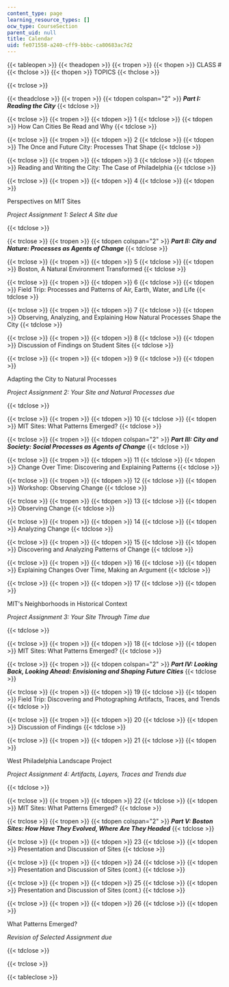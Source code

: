 ```yaml
---
content_type: page
learning_resource_types: []
ocw_type: CourseSection
parent_uid: null
title: Calendar
uid: fe071558-a240-cff9-bbbc-ca80683ac7d2
---
```


{{< tableopen >}}
{{< theadopen >}}
{{< tropen >}}
{{< thopen >}}
CLASS #
{{< thclose >}}
{{< thopen >}}
TOPICS
{{< thclose >}}

{{< trclose >}}

{{< theadclose >}}
{{< tropen >}}
{{< tdopen colspan="2" >}}
_**Part I: Reading the City**_
{{< tdclose >}}

{{< trclose >}}
{{< tropen >}}
{{< tdopen >}}
1
{{< tdclose >}}
{{< tdopen >}}
How Can Cities Be Read and Why
{{< tdclose >}}

{{< trclose >}}
{{< tropen >}}
{{< tdopen >}}
2
{{< tdclose >}}
{{< tdopen >}}
The Once and Future City: Processes That Shape
{{< tdclose >}}

{{< trclose >}}
{{< tropen >}}
{{< tdopen >}}
3
{{< tdclose >}}
{{< tdopen >}}
Reading and Writing the City: The Case of Philadelphia
{{< tdclose >}}

{{< trclose >}}
{{< tropen >}}
{{< tdopen >}}
4
{{< tdclose >}}
{{< tdopen >}}


Perspectives on MIT Sites

_Project Assignment 1: Select A Site due_


{{< tdclose >}}

{{< trclose >}}
{{< tropen >}}
{{< tdopen colspan="2" >}}
_**Part II: City and Nature: Processes as Agents of Change**_
{{< tdclose >}}

{{< trclose >}}
{{< tropen >}}
{{< tdopen >}}
5
{{< tdclose >}}
{{< tdopen >}}
Boston, A Natural Environment Transformed
{{< tdclose >}}

{{< trclose >}}
{{< tropen >}}
{{< tdopen >}}
6
{{< tdclose >}}
{{< tdopen >}}
Field Trip: Processes and Patterns of Air, Earth, Water, and Life
{{< tdclose >}}

{{< trclose >}}
{{< tropen >}}
{{< tdopen >}}
7
{{< tdclose >}}
{{< tdopen >}}
Observing, Analyzing, and Explaining How Natural Processes Shape the City
{{< tdclose >}}

{{< trclose >}}
{{< tropen >}}
{{< tdopen >}}
8
{{< tdclose >}}
{{< tdopen >}}
Discussion of Findings on Student Sites
{{< tdclose >}}

{{< trclose >}}
{{< tropen >}}
{{< tdopen >}}
9
{{< tdclose >}}
{{< tdopen >}}


Adapting the City to Natural Processes

_Project Assignment 2: Your Site and Natural Processes due_


{{< tdclose >}}

{{< trclose >}}
{{< tropen >}}
{{< tdopen >}}
10
{{< tdclose >}}
{{< tdopen >}}
MIT Sites: What Patterns Emerged?
{{< tdclose >}}

{{< trclose >}}
{{< tropen >}}
{{< tdopen colspan="2" >}}
_**Part III: City and Society: Social Processes as Agents of Change**_
{{< tdclose >}}

{{< trclose >}}
{{< tropen >}}
{{< tdopen >}}
11
{{< tdclose >}}
{{< tdopen >}}
Change Over Time: Discovering and Explaining Patterns
{{< tdclose >}}

{{< trclose >}}
{{< tropen >}}
{{< tdopen >}}
12
{{< tdclose >}}
{{< tdopen >}}
Workshop: Observing Change
{{< tdclose >}}

{{< trclose >}}
{{< tropen >}}
{{< tdopen >}}
13
{{< tdclose >}}
{{< tdopen >}}
Observing Change
{{< tdclose >}}

{{< trclose >}}
{{< tropen >}}
{{< tdopen >}}
14
{{< tdclose >}}
{{< tdopen >}}
Analyzing Change
{{< tdclose >}}

{{< trclose >}}
{{< tropen >}}
{{< tdopen >}}
15
{{< tdclose >}}
{{< tdopen >}}
Discovering and Analyzing Patterns of Change
{{< tdclose >}}

{{< trclose >}}
{{< tropen >}}
{{< tdopen >}}
16
{{< tdclose >}}
{{< tdopen >}}
Explaining Changes Over Time, Making an Argument
{{< tdclose >}}

{{< trclose >}}
{{< tropen >}}
{{< tdopen >}}
17
{{< tdclose >}}
{{< tdopen >}}


MIT's Neighborhoods in Historical Context

_Project Assignment 3: Your Site Through Time due_


{{< tdclose >}}

{{< trclose >}}
{{< tropen >}}
{{< tdopen >}}
18
{{< tdclose >}}
{{< tdopen >}}
MIT Sites: What Patterns Emerged?
{{< tdclose >}}

{{< trclose >}}
{{< tropen >}}
{{< tdopen colspan="2" >}}
_**Part IV: Looking Back, Looking Ahead: Envisioning and Shaping Future Cities**_
{{< tdclose >}}

{{< trclose >}}
{{< tropen >}}
{{< tdopen >}}
19
{{< tdclose >}}
{{< tdopen >}}
Field Trip: Discovering and Photographing Artifacts, Traces, and Trends
{{< tdclose >}}

{{< trclose >}}
{{< tropen >}}
{{< tdopen >}}
20
{{< tdclose >}}
{{< tdopen >}}
Discussion of Findings
{{< tdclose >}}

{{< trclose >}}
{{< tropen >}}
{{< tdopen >}}
21
{{< tdclose >}}
{{< tdopen >}}


West Philadelphia Landscape Project

_Project Assignment 4: Artifacts, Layers, Traces and Trends due_


{{< tdclose >}}

{{< trclose >}}
{{< tropen >}}
{{< tdopen >}}
22
{{< tdclose >}}
{{< tdopen >}}
MIT Sites: What Patterns Emerged?
{{< tdclose >}}

{{< trclose >}}
{{< tropen >}}
{{< tdopen colspan="2" >}}
_**Part V: Boston Sites: How Have They Evolved, Where Are They Headed**_
{{< tdclose >}}

{{< trclose >}}
{{< tropen >}}
{{< tdopen >}}
23
{{< tdclose >}}
{{< tdopen >}}
Presentation and Discussion of Sites
{{< tdclose >}}

{{< trclose >}}
{{< tropen >}}
{{< tdopen >}}
24
{{< tdclose >}}
{{< tdopen >}}
Presentation and Discussion of Sites (cont.)
{{< tdclose >}}

{{< trclose >}}
{{< tropen >}}
{{< tdopen >}}
25
{{< tdclose >}}
{{< tdopen >}}
Presentation and Discussion of Sites (cont.)
{{< tdclose >}}

{{< trclose >}}
{{< tropen >}}
{{< tdopen >}}
26
{{< tdclose >}}
{{< tdopen >}}


What Patterns Emerged?

_Revision of Selected Assignment due_


{{< tdclose >}}

{{< trclose >}}

{{< tableclose >}}